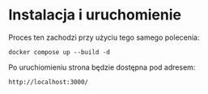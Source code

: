 # Instalacja i uruchomienie

Proces ten zachodzi przy użyciu tego samego polecenia:

`docker compose up --build -d`

Po uruchiomieniu strona będzie dostępna pod adresem:

`http://localhost:3000/`